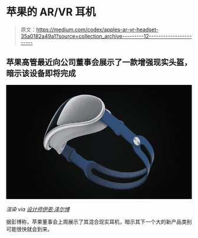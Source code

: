 # 苹果的 AR/VR 耳机

> 原文：<https://medium.com/codex/apples-ar-vr-headset-35a0182a49a1?source=collection_archive---------12----------------------->

## 苹果高管最近向公司董事会展示了一款增强现实头盔，暗示该设备即将完成

![](img/3bf80f16758c22398ab8b783db5f9772.png)

*渲染 via* [*设计师伊恩·泽尔博*](https://www.macrumors.com/2021/12/21/artistic-renders-apples-ar-vr-headset/)

据彭博称，苹果董事会上周展示了其混合现实耳机，暗示其下一个大的新产品类别可能很快就会到来。